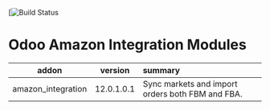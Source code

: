 [![Build Status](https://travis-ci.com/Domatix/amazon.svg?branch=12.0)

Odoo Amazon Integration Modules
================================

| addon        | version           | summary  |
| ------------- |:-------------:| :-----|
| amazon_integration |12.0.1.0.1  | Sync markets and import orders both FBM and FBA. |
